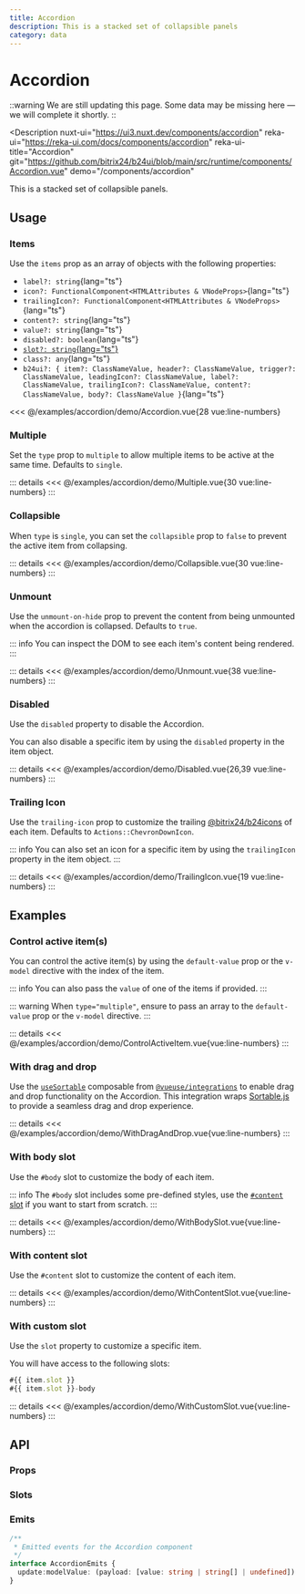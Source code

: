 ```yaml
---
title: Accordion
description: This is a stacked set of collapsible panels
category: data
---
```

<script setup>
import AccordionExample from '/examples/accordion/Accordion.vue';
import MultipleExample from '/examples/accordion/Multiple.vue';
import CollapsibleExample from '/examples/accordion/Collapsible.vue';
import UnmountExample from '/examples/accordion/Unmount.vue';
import DisabledExample from '/examples/accordion/Disabled.vue';
import TrailingIconExample from '/examples/accordion/TrailingIcon.vue';
import ControlActiveItemExample from '/examples/accordion/ControlActiveItem.vue';
import WithDragAndDropExample from '/examples/accordion/WithDragAndDrop.vue';
import WithBodySlotExample from '/examples/accordion/WithBodySlot.vue';
import WithContentSlotExample from '/examples/accordion/WithContentSlot.vue';
import WithCustomSlotExample from '/examples/accordion/WithCustomSlot.vue';
</script>
# Accordion

::warning
We are still updating this page. Some data may be missing here — we will complete it shortly.
::

<Description
  nuxt-ui="https://ui3.nuxt.dev/components/accordion"
  reka-ui="https://reka-ui.com/docs/components/accordion"
  reka-ui-title="Accordion"
  git="https://github.com/bitrix24/b24ui/blob/main/src/runtime/components/Accordion.vue"
  demo="/components/accordion"
>
This is a stacked set of collapsible panels.
</Description>

## Usage

### Items

Use the `items` prop as an array of objects with the following properties:

- `label?: string`{lang="ts"}
- `icon?: FunctionalComponent<HTMLAttributes & VNodeProps>`{lang="ts"}
- `trailingIcon?: FunctionalComponent<HTMLAttributes & VNodeProps>`{lang="ts"}
- `content?: string`{lang="ts"}
- `value?: string`{lang="ts"}
- `disabled?: boolean`{lang="ts"}
- [`slot?: string`{lang="ts"}](#with-custom-slot)
- `class?: any`{lang="ts"}
- `b24ui?: { item?: ClassNameValue, header?: ClassNameValue, trigger?: ClassNameValue, leadingIcon?: ClassNameValue, label?: ClassNameValue, trailingIcon?: ClassNameValue, content?: ClassNameValue, body?: ClassNameValue }`{lang="ts"}

<div class="lg:min-h-[160px]">
  <ClientOnly>
    <AccordionExample />
  </ClientOnly>
</div>

<<< @/examples/accordion/demo/Accordion.vue{28 vue:line-numbers}

### Multiple

Set the `type` prop to `multiple` to allow multiple items to be active at the same time. Defaults to `single`.

<div class="lg:min-h-[160px]">
  <ClientOnly>
    <MultipleExample />
  </ClientOnly>
</div>

::: details
<<< @/examples/accordion/demo/Multiple.vue{30 vue:line-numbers}
:::

### Collapsible

When `type` is `single`, you can set the `collapsible` prop to `false` to prevent the active item from collapsing.

<div class="lg:min-h-[160px]">
  <ClientOnly>
    <CollapsibleExample />
  </ClientOnly>
</div>

::: details
<<< @/examples/accordion/demo/Collapsible.vue{30 vue:line-numbers}
:::

### Unmount

Use the `unmount-on-hide` prop to prevent the content from being unmounted when the accordion is collapsed. Defaults to `true`.

::: info
You can inspect the DOM to see each item's content being rendered.
:::

<div class="lg:min-h-[275px]">
  <ClientOnly>
    <UnmountExample />
  </ClientOnly>
</div>

::: details
<<< @/examples/accordion/demo/Unmount.vue{38 vue:line-numbers}
:::

### Disabled

Use the `disabled` property to disable the Accordion.

You can also disable a specific item by using the `disabled` property in the item object.

<div class="lg:min-h-[275px]">
  <ClientOnly>
    <DisabledExample />
  </ClientOnly>
</div>

::: details
<<< @/examples/accordion/demo/Disabled.vue{26,39 vue:line-numbers}
:::

### Trailing Icon

Use the `trailing-icon` prop to customize the trailing [@bitrix24/b24icons](https://bitrix24.github.io/b24icons/guide/icons.html) of each item. Defaults to `Actions::ChevronDownIcon`.

::: info
You can also set an icon for a specific item by using the `trailingIcon` property in the item object.
:::

<div class="lg:min-h-[160px]">
  <ClientOnly>
    <TrailingIconExample />
  </ClientOnly>
</div>

::: details
<<< @/examples/accordion/demo/TrailingIcon.vue{19 vue:line-numbers}
:::

## Examples

### Control active item(s)

You can control the active item(s) by using the `default-value` prop or the `v-model` directive with the index of the item.

::: info
You can also pass the `value` of one of the items if provided.
:::

::: warning
When `type="multiple"`, ensure to pass an array to the `default-value` prop or the `v-model` directive.
:::

<div class="lg:min-h-[260px]">
  <ClientOnly>
    <ControlActiveItemExample />
  </ClientOnly>
</div>

::: details
<<< @/examples/accordion/demo/ControlActiveItem.vue{vue:line-numbers}
:::

### With drag and drop

Use the [`useSortable`](https://vueuse.org/integrations/useSortable/) composable from [`@vueuse/integrations`](https://vueuse.org/integrations/README.html) to enable drag and drop functionality on the Accordion. This integration wraps [Sortable.js](https://sortablejs.github.io/Sortable/) to provide a seamless drag and drop experience.

<div class="lg:min-h-[160px]">
  <ClientOnly>
    <WithDragAndDropExample />
  </ClientOnly>
</div>

::: details
<<< @/examples/accordion/demo/WithDragAndDrop.vue{vue:line-numbers}
:::

### With body slot

Use the `#body` slot to customize the body of each item.

::: info
The `#body` slot includes some pre-defined styles, use the [`#content` slot](#with-content-slot) if you want to start from scratch.
:::

<div class="lg:min-h-[160px]">
  <ClientOnly>
    <WithBodySlotExample />
  </ClientOnly>
</div>

::: details
<<< @/examples/accordion/demo/WithBodySlot.vue{vue:line-numbers}
:::

### With content slot

Use the `#content` slot to customize the content of each item.

<div class="lg:min-h-[160px]">
  <ClientOnly>
    <WithContentSlotExample />
  </ClientOnly>
</div>

::: details
<<< @/examples/accordion/demo/WithContentSlot.vue{vue:line-numbers}
:::

### With custom slot

Use the `slot` property to customize a specific item.

You will have access to the following slots:

```ts
#{{ item.slot }}
#{{ item.slot }}-body
```

<div class="lg:min-h-[160px]">
  <ClientOnly>
    <WithCustomSlotExample />
  </ClientOnly>
</div>

::: details
<<< @/examples/accordion/demo/WithCustomSlot.vue{vue:line-numbers}
:::

## API

### Props

<ComponentProps component="Accordion" />

### Slots

<ComponentSlots component="Accordion" />

### Emits

```ts
/**
 * Emitted events for the Accordion component
 */
interface AccordionEmits {
  update:modelValue: (payload: [value: string | string[] | undefined]) => void;
}
```
